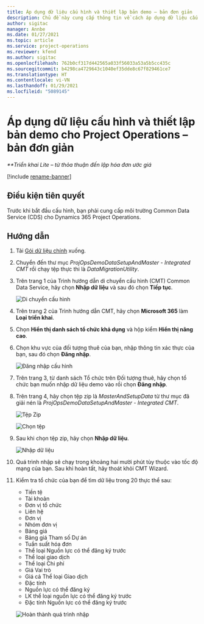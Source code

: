 ```yaml
---
title: Áp dụng dữ liệu cấu hình và thiết lập bản demo – bản đơn giản
description: Chủ đề này cung cấp thông tin về cách áp dụng dữ liệu cấu hình và thiết lập demo cho Project Operations.
author: sigitac
manager: Annbe
ms.date: 01/27/2021
ms.topic: article
ms.service: project-operations
ms.reviewer: kfend
ms.author: sigitac
ms.openlocfilehash: 762b0cf317d442565a033f56033a53a5b5cc435c
ms.sourcegitcommit: b4298ca4729643c1040ef35dde8c67f829461ce7
ms.translationtype: HT
ms.contentlocale: vi-VN
ms.lasthandoff: 01/29/2021
ms.locfileid: "5089145"
---
```

# <a name="apply-demo-setup-and-configuration-data-for-project-operations---lite"></a>Áp dụng dữ liệu cấu hình và thiết lập bản demo cho Project Operations – bản đơn giản 

_**Triển khai Lite – từ thỏa thuận đến lập hóa đơn ước giá_

[!include [rename-banner](~/includes/cc-data-platform-banner.md)]

## <a name="prerequisites"></a>Điều kiện tiên quyết

Trước khi bắt đầu cấu hình, bạn phải cung cấp môi trường Common Data Service (CDS) cho Dynamics 365 Project Operations.


## <a name="instructions"></a>Hướng dẫn

1. Tải [Gói dữ liệu chính](https://download.microsoft.com/download/3/4/1/341bf279-a64f-4baa-af31-ce624859b518/ProjOpsSampleSetupData%20-%20CE%20only%20CMT.zip) xuống. 
2. Chuyển đến thư mục *ProjOpsDemoDataSetupAndMaster - Integrated CMT* rồi chạy tệp thực thi là *DataMigrationUtility*.
3. Trên trang 1 của Trình hướng dẫn di chuyển cấu hình (CMT) Common Data Service, hãy chọn **Nhập dữ liệu** và sau đó chọn **Tiếp tục**.

    ![Di chuyển cấu hình](./media/1ConfigurationMigration.png)

4. Trên trang 2 của Trình hướng dẫn CMT, hãy chọn **Microsoft 365** làm **Loại triển khai**.
5. Chọn **Hiển thị danh sách tổ chức khả dụng** và hộp kiểm **Hiển thị nâng cao**.
6. Chọn khu vực của đối tượng thuê của bạn, nhập thông tin xác thực của bạn, sau đó chọn **Đăng nhập**.

   ![Đăng nhập cấu hình](./media/2ConfigurationSignin.png)

7. Trên trang 3, từ danh sách Tổ chức trên Đối tượng thuê, hãy chọn tổ chức bạn muốn nhập dữ liệu demo vào rồi chọn **Đăng nhập**.
8. Trên trang 4, hãy chọn tệp zip là *MasterAndSetupData* từ thư mục đã giải nén là *ProjOpsDemoDataSetupAndMaster - Integrated CMT*.

   ![Tệp Zip](./media/3ZipFile.png)

   ![Chọn tệp](./media/4SelectAFile.png)

9. Sau khi chọn tệp zip, hãy chọn **Nhập dữ liệu**.

   ![Nhập dữ liệu](./media/5ImportData.png)

10. Quá trình nhập sẽ chạy trong khoảng hai mười phút tùy thuộc vào tốc độ mạng của bạn. Sau khi hoàn tất, hãy thoát khỏi CMT Wizard. 
11. Kiểm tra tổ chức của bạn để tìm dữ liệu trong 20 thực thể sau:

    -   Tiền tệ
    -   Tài khoản
    -   Đơn vị tổ chức
    -   Liên hệ
    -   Đơn vị
    -   Nhóm đơn vị
    -   Bảng giá
    -   Bảng giá Tham số Dự án 
    -   Tuần suất hóa đơn
    -   Thể loại Nguồn lực có thể đăng ký trước
    -   Thể loại giao dịch
    -   Thể loại Chi phí
    -   Giá Vai trò
    -   Giá cả Thể loại Giao dịch
    -   Đặc tính
    -   Nguồn lực có thể đăng ký
    -   LK thể loại nguồn lực có thể đăng ký trước
    -   Đặc tính Nguồn lực có thể đăng ký trước

    ![Hoàn thành quá trình nhập](./media/6CompleteImport.png)
